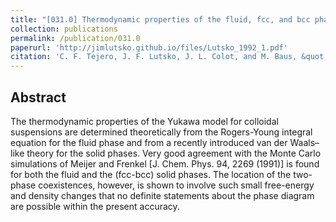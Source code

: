 ```yaml
---
title: "[031.0] Thermodynamic properties of the fluid, fcc, and bcc phases of monodisperse charge-stabilized colloidal suspensions within the Yukawa model"
collection: publications
permalink: /publication/031.0
paperurl: 'http://jimlutsko.github.io/files/Lutsko_1992_1.pdf'
citation: 'C. F. Tejero, J. F. Lutsko, J. L. Colot, and M. Baus, &quot;Thermodynamic properties of the fluid, fcc, and bcc phases of monodisperse charge-stabilized colloidal suspensions within the Yukawa model&quot;, <i>Phys. Rev. A</i>, <strong>46</strong>, 3373 (1992)'
---
```

Abstract
---
The thermodynamic properties of the Yukawa model for colloidal suspensions are determined theoretically from the Rogers-Young integral equation for the fluid phase and from a recently introduced van der Waals–like theory for the solid phases. Very good agreement with the Monte Carlo simulations of Meijer and Frenkel [J. Chem. Phys. 94, 2269 (1991)] is found for both the fluid and the (fcc-bcc) solid phases. The location of the two-phase coexistences, however, is shown to involve such small free-energy and density changes that no definite statements about the phase diagram are possible within the present accuracy.
